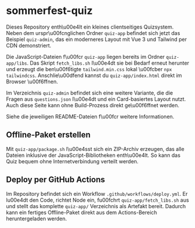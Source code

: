 # sommerfest-quiz

Dieses Repository enth\u00e4lt ein kleines clientseitiges Quizsystem. Neben dem urspr\u00fcnglichen Ordner `quiz-app` befindet sich jetzt das Beispiel `quiz-admin`, das ein moderneres Layout mit Vue&nbsp;3 und Tailwind per CDN demonstriert.

Die JavaScript-Dateien f\u00fcr `quiz-app` liegen bereits im Ordner `quiz-app/libs`. Das Skript `fetch_libs.sh` l\u00e4dt sie bei Bedarf erneut herunter und erzeugt die ben\u00f6tigte `tailwind.min.css` lokal \u00fcber `npx tailwindcss`. Anschlie\u00dfend kannst du `quiz-app/index.html` direkt im Browser \u00f6ffnen.

Im Verzeichnis `quiz-admin` befindet sich eine weitere Variante, die die Fragen aus `questions.json` l\u00e4dt und ein Card-basiertes Layout nutzt. Auch diese Seite kann ohne Build-Prozess direkt ge\u00f6ffnet werden.

Siehe die jeweiligen README-Dateien f\u00fcr weitere Informationen.

## Offline-Paket erstellen

Mit `quiz-app/package.sh` l\u00e4sst sich ein ZIP-Archiv erzeugen, das alle Dateien inklusive der JavaScript-Bibliotheken enth\u00e4lt. So kann das Quiz bequem ohne Internetverbindung verteilt werden.

## Deploy per GitHub Actions

Im Repository befindet sich ein Workflow `.github/workflows/deploy.yml`. Er lu00e4dt den Code, richtet Node ein, fu00fchrt `quiz-app/fetch_libs.sh` aus und stellt das komplette `quiz-app/` Verzeichnis als Artefakt bereit. Dadurch kann ein fertiges Offline-Paket direkt aus dem Actions-Bereich heruntergeladen werden.
